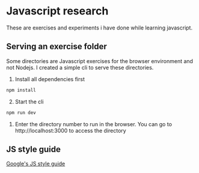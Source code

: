 # Javascript research

These are exercises and experiments i have done while learning javascript.

## Serving an exercise folder

Some directories are Javascript exercises for the browser environment and not Nodejs. I created a simple cli to serve these directories.

1. Install all dependencies first

```bash
npm install
```

2. Start the cli

```bash
npm run dev

```

1. Enter the directory number to run in the browser. You can
   go to http://localhost:3000 to access the directory

## JS style guide

[Google's JS style guide](https://google.github.io/styleguide/jsguide.html)
